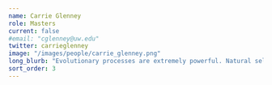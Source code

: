 ```yaml
---
name: Carrie Glenney
role: Masters
current: false
#email: "cglenney@uw.edu"
twitter: carrieglenney
image: "/images/people/carrie_glenney.png"
long_blurb: "Evolutionary processes are extremely powerful. Natural selection has generated an impressive array of proteins, many of which perform complex tasks. A major mystery in molecular evolution involves the evolution of protein-protein interfaces: how does natural selection steer the diversification of new protein interactions? See here for a BEACON blog post on my work with protein evolution."
sort_order: 3
---
```

